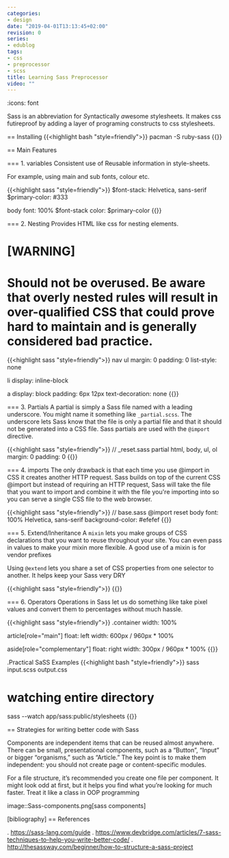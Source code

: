 ```yaml
---
categories:
- design
date: "2019-04-01T13:13:45+02:00"
revision: 0
series:
- edublog
tags:
- css
- preprocessor
- scss
title: Learning Sass Preprocessor
video: ""
---
```

:icons: font

Sass is an abbreviation for *S*yntactically *a*wesome *s*tyle*s*heets.
It makes css futireproof by adding a layer of programing constructs to css stylesheets.

== Installing
{{<highlight bash "style=friendly">}}
pacman -S ruby-sass
{{</highlight>}}

== Main Features

=== 1. variables
Consistent use of Reusable information in style-sheets.

For example, using main and sub fonts, colour etc.

{{<highlight sass "style=friendly">}}
$font-stack:    Helvetica, sans-serif
$primary-color: #333

body
  font: 100% $font-stack
  color: $primary-color
{{</highlight>}}

=== 2. Nesting
Provides HTML like css for nesting elements.

[WARNING]
====
Should not be overused. Be aware that overly nested rules
will result in over-qualified CSS that could prove
hard to maintain and is generally considered bad practice.
====

{{<highlight sass "style=friendly">}}
nav
  ul
    margin: 0
    padding: 0
    list-style: none

  li
    display: inline-block

  a
    display: block
    padding: 6px 12px
    text-decoration: none
{{</highlight>}}


=== 3. Partials
A partial is simply a Sass file named with a leading underscore.
You might name it something like `_partial.scss`.
The underscore lets Sass know that the file is only a partial file and
that it should not be generated into a CSS file.
Sass partials are used with the `@import` directive.

{{<highlight sass "style=friendly">}}
// _reset.sass partial
html,
body,
ul,
ol
  margin:  0
  padding: 0
{{</highlight>}}

=== 4. imports
 The only drawback is that each time you use @import in CSS it creates another
 HTTP request. Sass builds on top of the current CSS @import but instead of
 requiring an HTTP request, Sass will take the file that you want to import
 and combine it with the file you're importing into so you can serve a single
 CSS file to the web browser.

{{<highlight sass "style=friendly">}}
// base.sass
@import reset
body
  font: 100% Helvetica, sans-serif
  background-color: #efefef
{{</highlight>}}

=== 5. Extend/Inheritance
A `mixin` lets you make groups of CSS declarations that you want to reuse
throughout your site. You can even pass in values to make your mixin more
flexible. A good use of a mixin is for vendor prefixes

Using `@extend` lets you share a set of CSS properties from one selector to another.
It helps keep your Sass very DRY

{{<highlight sass "style=friendly">}}
{{</highlight>}}

=== 6. Operators
Operations in Sass let us do something like take pixel values and convert
them to percentages without much hassle.

{{<highlight sass "style=friendly">}}
.container
  width: 100%

article[role="main"]
  float: left
  width: 600px / 960px * 100%

aside[role="complementary"]
  float: right
  width: 300px / 960px * 100%
{{</highlight>}}

.Practical SaSS Examples
{{<highlight bash "style=friendly">}}
sass input.scss output.css

# watching entire directory
sass --watch app/sass:public/stylesheets
{{</highlight>}}


== Strategies for writing better code with Sass

Components are independent items that can be reused almost anywhere. There can
be small, presentational components, such as a “Button”, “Input” or bigger
“organisms,” such as “Article.” The key point is to make them independent:
you should not create page or content-specific modules.

For a file structure, it’s recommended you create one file per component.
It might look odd at first, but it helps you find what you’re looking for much faster.
Treat it like a class in OOP programming

image::Sass-components.png[sass components]


[bibliography]
== References

. https://sass-lang.com/guide
. https://www.devbridge.com/articles/7-sass-techniques-to-help-you-write-better-code/
. http://thesassway.com/beginner/how-to-structure-a-sass-project
